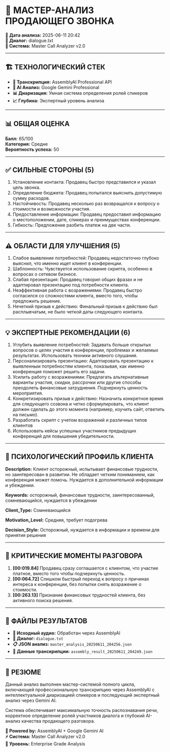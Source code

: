 # 🎯 МАСТЕР-АНАЛИЗ ПРОДАЮЩЕГО ЗВОНКА

**📅 Дата анализа:** 2025-06-11 20:42  
**📁 Диалог:** dialogue.txt  
**🤖 Система:** Master Call Analyzer v2.0

---

## 🏗️ ТЕХНОЛОГИЧЕСКИЙ СТЕК

- **🎤 Транскрипция:** AssemblyAI Professional API
- **🧠 AI Анализ:** Google Gemini Professional  
- **📊 Диаризация:** Умная система определения ролей спикеров
- **📈 Глубина:** Экспертный уровень анализа

---

## 📊 ОБЩАЯ ОЦЕНКА

**Балл:** 65/100  
**Категория:** Средне  
**Вероятность успеха:** 50

---

## ✅ СИЛЬНЫЕ СТОРОНЫ (5)

1. Установление контакта: Продавец быстро представился и указал цель звонка.
2. Определение бюджета: Продавец попытался выяснить допустимую сумму расходов.
3. Настойчивость: Продавец несколько раз возвращался к вопросу о стоимости и возможности участия.
4. Предоставление информации: Продавец предоставил информацию о местоположении, дате, спикерах и преимуществах конференции.
5. Гибкость: Предложение разбить платеж на две части.

---

## ⚠️ ОБЛАСТИ ДЛЯ УЛУЧШЕНИЯ (5)

1. Слабое выявление потребностей: Продавец недостаточно глубоко выяснил, что именно ищет клиент в конференции.
2. Шаблонность: Чувствуется использование скрипта, особенно в вопросах о сетевом бизнесе.
3. Слабая презентация: Продавец говорил общих фразах и не адаптировал презентацию под потребности клиента.
4. Неэффективная работа с возражениями: Продавец быстро согласился со сложностями клиента, вместо того, чтобы предложить решение.
5. Нечеткий призыв к действию: Финальный призыв к действию был расплывчатым, не было четкой даты следующего контакта.

---

## 💡 ЭКСПЕРТНЫЕ РЕКОМЕНДАЦИИ (6)

1. Углубить выявление потребностей: Задавать больше открытых вопросов о целях участия в конференции, проблемах и желаемых результатах. Использовать техники активного слушания.
2. Персонализировать презентацию: Адаптировать презентацию к выявленным потребностям клиента, показывая, как именно конференция поможет решить его задачи.
3. Усилить работу с возражениями: Предлагать альтернативные варианты участия, скидки, рассрочки или другие способы преодолеть финансовые затруднения. Подчеркнуть ценность мероприятия.
4. Конкретизировать призыв к действию: Назначить конкретное время для следующего созвона и четко сформулировать, что клиент должен сделать до этого момента (например, изучить сайт, ответить на письмо).
5. Разработать скрипт с учетом возражений и различных типов клиентов
6. Использовать кейсы успешных участников предыдущих конференций для повышения убедительности.

---

## 🧠 ПСИХОЛОГИЧЕСКИЙ ПРОФИЛЬ КЛИЕНТА

**Description:** Клиент осторожный, испытывает финансовые трудности, но заинтересован в развитии. Не обладает четким пониманием, как конференция может помочь. Нуждается в дополнительной информации и убеждении.

**Keywords:** осторожный, финансовые трудности, заинтересованный, сомневающийся, нуждается в убеждении

**Client_Type:** Сомневающийся

**Motivation_Level:** Средняя, требует подогрева

**Decision_Style:** Осторожный, нуждается в информации и времени для принятия решения

---

## 🚨 КРИТИЧЕСКИЕ МОМЕНТЫ РАЗГОВОРА

1. **[00:019.84]** Продавец сразу соглашается с клиентом, что участие платное, вместо того чтобы подчеркнуть ценность.
2. **[00:064.72]** Слишком быстрый переход к вопросу о причинах интереса к конференции, без попытки снять возражение о стоимости.
3. **[00:263.13]** Признание финансовых трудностей клиента, без активного поиска решения.

---

## 📁 ФАЙЛЫ РЕЗУЛЬТАТОВ

- **🎵 Исходный аудио:** Обработан через AssemblyAI
- **📝 Диалог:** `dialogue.txt`
- **📋 JSON анализ:** `master_analysis_20250611_204256.json`
- **🔄 Данные транскрипции:** `assembly_result_20250611_204249.json`

---

## 📝 РЕЗЮМЕ

Данный анализ выполнен мастер-системой полного цикла, включающей профессиональную транскрипцию через AssemblyAI с интеллектуальной диаризацией спикеров и последующий экспертный анализ через Gemini AI. 

Система обеспечивает максимальную точность распознавания речи, корректное определение ролей участников диалога и глубокий AI-анализ качества продающего разговора.

**🤖 Powered by:** AssemblyAI + Google Gemini AI  
**⚡ Система:** Master Call Analyzer v2.0  
**🎯 Уровень:** Enterprise Grade Analysis
